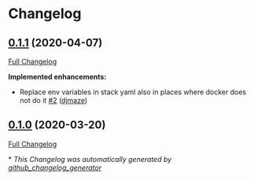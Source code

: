 # Changelog

## [0.1.1](https://github.com/djmaze/swm/tree/0.1.1) (2020-04-07)

[Full Changelog](https://github.com/djmaze/swm/compare/0.1.0...0.1.1)

**Implemented enhancements:**

- Replace env variables in stack yaml also in places where docker does not do it [\#2](https://github.com/djmaze/swm/pull/2) ([djmaze](https://github.com/djmaze))

## [0.1.0](https://github.com/djmaze/swm/tree/0.1.0) (2020-03-20)

[Full Changelog](https://github.com/djmaze/swm/compare/c28e8ff0a2aa6e94e095f6bb05a373b62b2ad0ae...0.1.0)



\* *This Changelog was automatically generated by [github_changelog_generator](https://github.com/github-changelog-generator/github-changelog-generator)*

